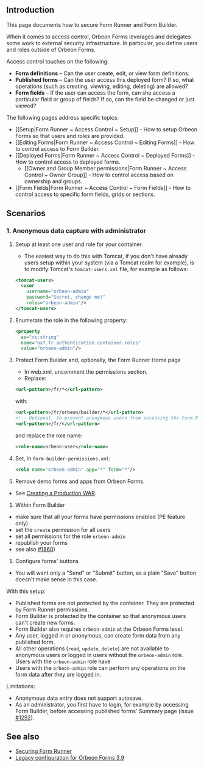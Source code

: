 ## Introduction

This page documents how to secure Form Runner and Form Builder.

When it comes to access control, Orbeon Forms leverages and delegates some work to external security infrastructure. In particular, you define users and roles outside of Orbeon Forms.

Access control touches on the following:

* __Form definitions__ – Can the user create, edit, or view form definitions.
* __Published forms__ – Can the user access this deployed form? If so, what operations (such as creating, viewing, editing, deleting) are allowed?
* __Form fields__ – If the user can access the form, can she access a particular field or group of fields? If so, can the field be changed or just viewed?

The following pages address specific topics:

- [[Setup|Form Runner ~ Access Control ~ Setup]] - How to setup Orbeon Forms so that users and roles are provided.
- [[Editing Forms|Form Runner ~ Access Control ~ Editing Forms]] - How to control access to Form Builder.
- [[Deployed Forms|Form Runner ~ Access Control ~ Deployed Forms]] - How to control access to deployed forms.
  - [[Owner and Group Member permissions|Form Runner ~ Access Control ~ Owner Group]] - How to control access based on ownership and groups.
- [[Form Fields|Form Runner ~ Access Control ~ Form Fields]] - How to control access to specific form fields, grids or sections.

## Scenarios

### 1. Anonymous data capture with administrator

1. Setup at least one user and role for your container.
    - The easiest way to do this with Tomcat, if you don't have already users setup within your system (via a Tomcat realm for example), is to modify Tomcat's `tomcat-users.xml` file, for example as follows:

    ```xml
    <tomcat-users>
      <user
        username="orbeon-admin"
        password="Secret, change me!" 
        roles="orbeon-admin"/>
    </tomcat-users>
    ```

1. Enumerate the role in the following property:

    ```xml
    <property
      as="xs:string"
      name="oxf.fr.authentication.container.roles"
      value="orbeon-admin"/>
    ```
1. Protect Form Builder and, optionally, the Form Runner Home page
    - In web.xml, uncomment the permissions section.
    - Replace:

    ```xml
    <url-pattern>/fr/*</url-pattern>
    ```

    with:

    ```xml
    <url-pattern>/fr/orbeon/builder/*</url-pattern>
    <!-- Optional, to prevent anonymous users from accessing the Form Runner Home Page -->
    <url-pattern>/fr/</url-pattern>
    ```
    and replace the role name:

    ```xml
    <role-name>orbeon-user</role-name>
    ```
1. Set, in `form-builder-permissions.xml`:

    ```xml
    <role name="orbeon-admin" app="*" form="*"/>
    ```
1. Remove demo forms and apps from Orbeon Forms.
  - See [Creating a Production WAR](https://github.com/orbeon/orbeon-forms/wiki/Installation-~-Creating-a-Production-WAR).
1. Within Form Builder
  - make sure that all your forms have permissions enabled (PE feature only)
  - set the `create` permission for all users
  - set all permissions for the role `orbeon-admin`
  - republish your forms
  - see also [#1860](https://github.com/orbeon/orbeon-forms/issues/1860))
1. Configure forms' buttons
  - You will want only a "Send" or "Submit" button, as a plain "Save" button doesn't make sense in this case.

With this setup:

- Published forms are not protected by the container. They are protected by Form Runner permissions.
- Form Builder is protected by the container so that anonymous users can't create new forms.
- Form Builder also requires `orbeon-admin` at the Orbeon Forms level.
- Any user, logged in or anonymous, can create form data from any published form.
- All other operations (`read`, `update`, `delete`) are not available to anonymous users or logged in users without the `orbeon-admin` role.
Users with the `orbeon-admin` role have
- Users with the `orbeon-admin` role can perform any operations on the form data after they are logged in.

Limitations:

- Anonymous data entry does not support autosave.
- As an administrator, you first have to login, for example by accessing Form Builder, before accessing published forms' Summary page (issue [#1292](https://github.com/orbeon/orbeon-forms/issues/1292)).


## See also

- [Securing Form Runner](http://wiki.orbeon.com/forms/doc/user-guide/form-runner-user-guide#TOC-Securing-Form-Runner)
- [Legacy configuration for Orbeon Forms 3.9](http://wiki.orbeon.com/forms/doc/developer-guide/form-runner/access-control)
